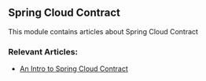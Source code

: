 ## Spring Cloud Contract

This module contains articles about Spring Cloud Contract

### Relevant Articles:
- [An Intro to Spring Cloud Contract](http://www.baeldung.com/spring-cloud-contract)

